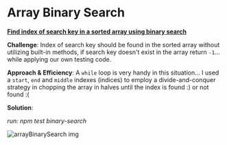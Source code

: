 # Array Binary Search

[**Find index of search key in a sorted array using binary search**](./array-binary-search.js)

**Challenge**: Index of search key should be found in the sorted array without utilizing built-in methods, if search key doesn't exist in the array return `-1`... while applying our own testing code.

**Approach & Efficiency**: A `while` loop is very handy in this situation... I used a `start`, `end` and `middle` indexes (indices) to employ a divide-and-conquer strategy in chopping the array in halves until the index is found :) or not found :(

**Solution**:

*run: npm test binary-search*

![arrayBinarySearch img](https://i.ibb.co/4Yv2Tmh/arr.png)